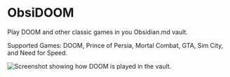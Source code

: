 # ObsiDOOM

Play DOOM and other classic games in you Obsidian.md vault.

Supported Games: DOOM, Prince of Persia, Mortal Combat, GTA, Sim City, and Need for Speed.


![Screenshot showing how DOOM is played in the vault.](https://github.com/twibiral/ObsiDOOM/blob/master/ObsiDOOM-Screenshot.png)


[//]: # (## Installation)

[//]: # ()
[//]: # (In your vault go to Settings > Community plugins > Browse and search for "ObsiDOOM". Select the plugin, install it and activate it.)

[//]: # ()
[//]: # (or)

[//]: # ()
[//]: # (Follow [this link]&#40;https://obsidian.md/plugins?search=ObsiDOOM#&#41; and click "Open in Obsidian".)

